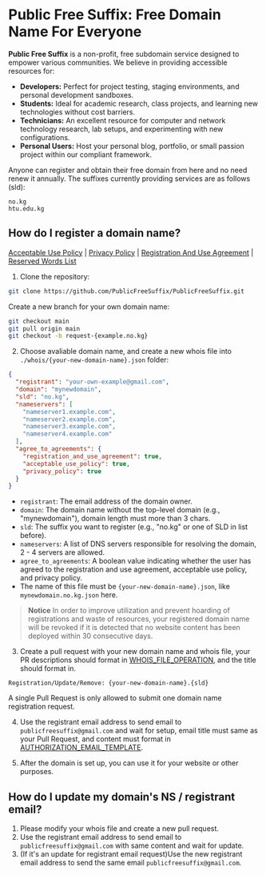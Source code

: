 # Public Free Suffix: Free Domain Name For Everyone

**Public Free Suffix** is a non-profit, free subdomain service designed to empower various communities. We believe in providing accessible resources for:

* **Developers:** Perfect for project testing, staging environments, and personal development sandboxes.
* **Students:** Ideal for academic research, class projects, and learning new technologies without cost barriers.
* **Technicians:** An excellent resource for computer and network technology research, lab setups, and experimenting with new configurations.
* **Personal Users:** Host your personal blog, portfolio, or small passion project within our compliant framework.

Anyone can register and obtain their free domain from here and no need renew it annually. The suffixes currently providing services are as follows (sld):
```text
no.kg
htu.edu.kg
```
## How do I register a domain name?

[Acceptable Use Policy](agreements/acceptable-use-policy.md) | 
[Privacy Policy](agreements/privacy-policy.md) | 
[Registration And Use Agreement](agreements/registration-and-use-agreement-sokg.md) | 
[Reserved Words List](reserved_words.txt)

1. Clone the repository:
```bash
git clone https://github.com/PublicFreeSuffix/PublicFreeSuffix.git
```
Create a new branch for your own domain name:
```bash
git checkout main
git pull origin main
git checkout -b request-{example.no.kg}
```
2. Choose avaliable domain name, and create a new whois file into `./whois/{your-new-domain-name}.json` folder:
```json
{
  "registrant": "your-own-example@gmail.com",
  "domain": "mynewdomain",
  "sld": "no.kg",
  "nameservers": [
    "nameserver1.example.com",
    "nameserver2.example.com",
    "nameserver3.example.com",
    "nameserver4.example.com"
  ],
  "agree_to_agreements": {
    "registration_and_use_agreement": true,
    "acceptable_use_policy": true,
    "privacy_policy": true
  }
}
```
- `registrant`: The email address of the domain owner.
- `domain`: The domain name without the top-level domain (e.g., "mynewdomain"), domain length must more than 3 chars.
- `sld`: The suffix you want to register (e.g., "no.kg" or one of SLD in list before).
- `nameservers`: A list of DNS servers responsible for resolving the domain, 2 - 4 servers are allowed.
- `agree_to_agreements`: A boolean value indicating whether the user has agreed to the registration and use agreement, acceptable use policy, and privacy policy.
- The name of this file must be `{your-new-domain-name}.json`, like `mynewdomain.no.kg.json` here.

> **Notice** In order to improve utilization and prevent hoarding of registrations and waste of resources, your registered domain name will be revoked if it is detected that no website content has been deployed within 30 consecutive days.

3. Create a pull request with your new domain name and whois file, your PR descriptions should format in [WHOIS_FILE_OPERATION](.github/PULL_REQUEST_TEMPLATE/WHOIS_FILE_OPERATION.md), and the title should format in.
```text
Registration/Update/Remove: {your-new-domain-name}.{sld}
```
A single Pull Request is only allowed to submit one domain name registration request.

4. Use the registrant email address to send email to `publicfreesuffix@gmail.com` and wait for setup, email title must same as your Pull Request, and content must format in [AUTHORIZATION_EMAIL_TEMPLATE](AUTHORIZATION_EMAIL_TEMPLATE.md).

5. After the domain is set up, you can use it for your website or other purposes.

## How do I update my domain's NS / registrant email?
1. Please modify your whois file and create a new pull request.
2. Use the registrant email address to send email to `publicfreesuffix@gmail.com` with same content and wait for update.
3. (If it's an update for registrant email request)Use the new registrant email address to send the same email `publicfreesuffix@gmail.com`.